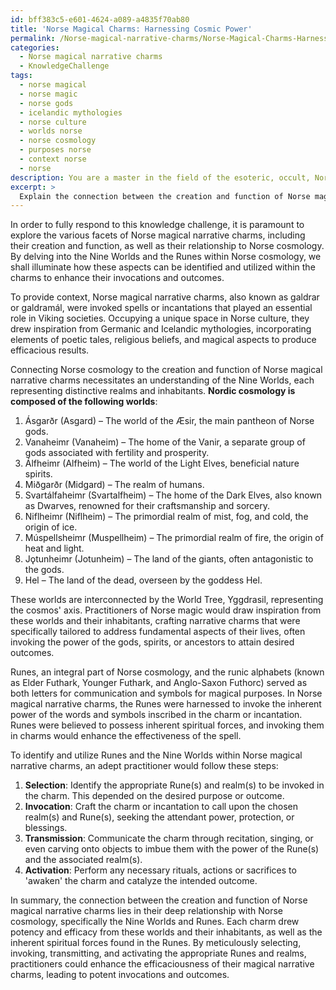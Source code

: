 ```yaml
---
id: bff383c5-e601-4624-a089-a4835f70ab80
title: 'Norse Magical Charms: Harnessing Cosmic Power'
permalink: /Norse-magical-narrative-charms/Norse-Magical-Charms-Harnessing-Cosmic-Power/
categories:
  - Norse magical narrative charms
  - KnowledgeChallenge
tags:
  - norse magical
  - norse magic
  - norse gods
  - icelandic mythologies
  - norse culture
  - worlds norse
  - norse cosmology
  - purposes norse
  - context norse
  - norse
description: You are a master in the field of the esoteric, occult, Norse magical narrative charms and Education. You are a writer of tests, challenges, books and deep knowledge on Norse magical narrative charms for initiates and students to gain deep insights and understanding from. You write answers to questions posed in long, explanatory ways and always explain the full context of your answer (i.e., related concepts, formulas, examples, or history), as well as the step-by-step thinking process you take to answer the challenges. Be rigorous and thorough, and summarize the key themes, ideas, and conclusions at the end.
excerpt: > 
  Explain the connection between the creation and function of Norse magical narrative charms and their relationship to the Norse cosmology, discussing how both the Nine Worlds and Runes can be identified and utilized within these charms to enhance the efficaciousness of their invocations and outcomes.
---
```

In order to fully respond to this knowledge challenge, it is paramount to explore the various facets of Norse magical narrative charms, including their creation and function, as well as their relationship to Norse cosmology. By delving into the Nine Worlds and the Runes within Norse cosmology, we shall illuminate how these aspects can be identified and utilized within the charms to enhance their invocations and outcomes.

To provide context, Norse magical narrative charms, also known as galdrar or galdramál, were invoked spells or incantations that played an essential role in Viking societies. Occupying a unique space in Norse culture, they drew inspiration from Germanic and Icelandic mythologies, incorporating elements of poetic tales, religious beliefs, and magical aspects to produce efficacious results.

Connecting Norse cosmology to the creation and function of Norse magical narrative charms necessitates an understanding of the Nine Worlds, each representing distinctive realms and inhabitants. **Nordic cosmology is composed of the following worlds**:

1. Ásgarðr (Asgard) – The world of the Æsir, the main pantheon of Norse gods.
2. Vanaheimr (Vanaheim) – The home of the Vanir, a separate group of gods associated with fertility and prosperity.
3. Álfheimr (Alfheim) – The world of the Light Elves, beneficial nature spirits.
4. Miðgarðr (Midgard) – The realm of humans.
5. Svartálfaheimr (Svartalfheim) – The home of the Dark Elves, also known as Dwarves, renowned for their craftsmanship and sorcery.
6. Niflheimr (Niflheim) – The primordial realm of mist, fog, and cold, the origin of ice.
7. Múspellsheimr (Muspellheim) – The primordial realm of fire, the origin of heat and light.
8. Jǫtunheimr (Jotunheim) – The land of the giants, often antagonistic to the gods.
9. Hel – The land of the dead, overseen by the goddess Hel.

These worlds are interconnected by the World Tree, Yggdrasil, representing the cosmos' axis. Practitioners of Norse magic would draw inspiration from these worlds and their inhabitants, crafting narrative charms that were specifically tailored to address fundamental aspects of their lives, often invoking the power of the gods, spirits, or ancestors to attain desired outcomes.

Runes, an integral part of Norse cosmology, and the runic alphabets (known as Elder Futhark, Younger Futhark, and Anglo-Saxon Futhorc) served as both letters for communication and symbols for magical purposes. In Norse magical narrative charms, the Runes were harnessed to invoke the inherent power of the words and symbols inscribed in the charm or incantation. Runes were believed to possess inherent spiritual forces, and invoking them in charms would enhance the effectiveness of the spell.

To identify and utilize Runes and the Nine Worlds within Norse magical narrative charms, an adept practitioner would follow these steps:

1. **Selection**: Identify the appropriate Rune(s) and realm(s) to be invoked in the charm. This depended on the desired purpose or outcome.
2. **Invocation**: Craft the charm or incantation to call upon the chosen realm(s) and Rune(s), seeking the attendant power, protection, or blessings.
3. **Transmission**: Communicate the charm through recitation, singing, or even carving onto objects to imbue them with the power of the Rune(s) and the associated realm(s).
4. **Activation**: Perform any necessary rituals, actions or sacrifices to 'awaken' the charm and catalyze the intended outcome.

In summary, the connection between the creation and function of Norse magical narrative charms lies in their deep relationship with Norse cosmology, specifically the Nine Worlds and Runes. Each charm drew potency and efficacy from these worlds and their inhabitants, as well as the inherent spiritual forces found in the Runes. By meticulously selecting, invoking, transmitting, and activating the appropriate Runes and realms, practitioners could enhance the efficaciousness of their magical narrative charms, leading to potent invocations and outcomes.
